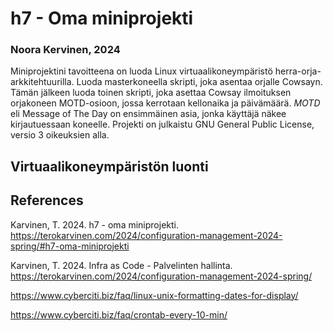 # h7 - Oma miniprojekti
### Noora Kervinen, 2024

Miniprojektini tavoitteena on luoda Linux virtuaalikoneympäristö herra-orja-arkkitehtuurilla. Luoda masterkoneella skripti, joka asentaa orjalle Cowsayn. Tämän jälkeen luoda toinen skripti, joka asettaa Cowsay ilmoituksen orjakoneen MOTD-osioon, jossa kerrotaan kellonaika ja päivämäärä. *MOTD* eli Message of The Day on ensimmäinen asia, jonka käyttäjä näkee kirjautuessaan koneelle. Projekti on julkaistu GNU General Public License, versio 3 oikeuksien alla.

## Virtuaalikoneympäristön luonti

## References

Karvinen, T. 2024. h7 - oma miniprojekti. https://terokarvinen.com/2024/configuration-management-2024-spring/#h7-oma-miniprojekti

Karvinen, T. 2024. Infra as Code - Palvelinten hallinta. https://terokarvinen.com/2024/configuration-management-2024-spring/

https://www.cyberciti.biz/faq/linux-unix-formatting-dates-for-display/

https://www.cyberciti.biz/faq/crontab-every-10-min/
